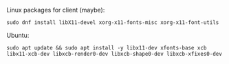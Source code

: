 Linux packages for client (maybe):

	sudo dnf install libX11-devel xorg-x11-fonts-misc xorg-x11-font-utils

Ubuntu:

	sudo apt update && sudo apt install -y libx11-dev xfonts-base xcb libx11-xcb-dev libxcb-render0-dev libxcb-shape0-dev libxcb-xfixes0-dev
